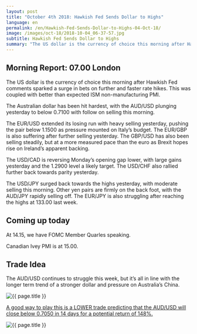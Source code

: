 ```yaml
---
layout: post
title: "October 4th 2018: Hawkish Fed Sends Dollar to Highs"
language: en
permalink: /en/Hawkish-Fed-Sends-Dollar-to-Highs-04-Oct-18/
image: /images/oct-18/2018-10-04_06-37-57.jpg
subtitle: Hawkish Fed Sends Dollar to Highs
summary: "The US dollar is the currency of choice this morning after Hawkish Fed comments sparked a surge in bets on further and faster rate hikes. This was coupled with better than expected ISM non-manufacturing PMI"
---
```

## Morning Report: 07.00 London

The US dollar is the currency of choice this morning after Hawkish Fed comments sparked a surge in bets on further and faster rate hikes. This was coupled with better than expected ISM non-manufacturing PMI. 

The Australian dollar has been hit hardest, with the AUD/USD plunging yesterday to below 0.7100 with follow on selling this morning. 

The EUR/USD extended its losing run with heavy selling yesterday, pushing the pair below 1.1500 as pressure mounted on Italy’s budget. The EUR/GBP is also suffering after further selling yesterday. The GBP/USD has also been selling steadily, but at a more measured pace than the euro as Brexit hopes rise on Ireland’s apparent backing. 

The USD/CAD is reversing Monday’s opening gap lower, with large gains yesterday and the 1.2900 level a likely target. The USD/CHF also rallied further back towards parity yesterday. 

The USD/JPY surged back towards the highs yesterday, with moderate selling this morning. Other yen pairs are firmly on the back foot, with the AUD/JPY rapidly selling off. The EUR/JPY is also struggling after reaching the highs at 133.00 last week. 

## Coming up today

At 14.15, we have FOMC Member Quarles speaking. 

Canadian Ivey PMI is at 15.00. 

## Trade Idea

The AUD/USD continues to struggle this week, but it’s all in line with the longer term trend of a stronger dollar and pressure on Australia’s China.

<img class="post-image" src="{{ site.url }}/images/oct-18/2018-10-04_06-37-57.jpg" alt="{{ page.title }}" title="{{ page.title }}">

<a href="%LINK%%?currency=GBP&market=forex&underlying=frxAUDUSD&formname=higherlower&duration_amount=14&duration_units=d&amount=10&amount_type=stake&expiry_type=duration&barrier=0.7050" target="_blank" rel="noopener noreferrer nofollow">A good way to play this is a LOWER trade predicting that the AUD/USD will close below 0.7050 in 14 days for a potential return of 148%.</a>

<img class="post-image" src="{{ site.url }}/images/oct-18/2018-10-04_06-40-17.jpg" alt="{{ page.title }}" title="{{ page.title }}">
